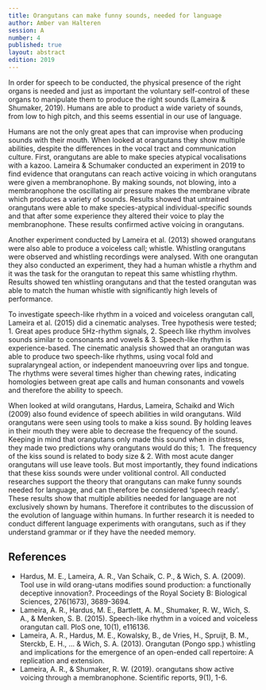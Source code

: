 ```yaml
---
title: Orangutans can make funny sounds, needed for language
author: Amber van Halteren
session: A
number: 4
published: true
layout: abstract
edition: 2019
---
```


In order for speech to be conducted, the physical presence of the right organs is needed and just as important the voluntary self-control of these organs to manipulate them to produce the right sounds (Lameira &amp; Shumaker, 2019). Humans are able to product a wide variety of sounds, from low to high pitch, and this seems essential in our use of language.

Humans are not the only great apes that can improvise when producing sounds with their mouth. When looked at orangutans they show multiple abilities, despite the differences in the vocal tract and communication culture. First, orangutans are able to make species atypical vocalisations with a kazoo. Lameira &amp; Schumaker conducted an experiment in 2019 to find evidence that orangutans can reach active voicing in which orangutans were given a membranophone. By making sounds, not blowing, into a membranophone the oscillating air pressure makes the membrane vibrate which produces a variety of sounds. Results showed that untrained orangutans were able to make species-atypical individual-specific sounds and that after some experience they altered their voice to play the membranophone. These results confirmed active voicing in orangutans.

Another experiment conducted by Lameira et al. (2013) showed orangutans were also able to produce a voiceless call; whistle. Whistling orangutans were observed and whistling recordings were analysed. With one orangutan they also conducted an experiment, they had a human whistle a rhythm and it was the task for the orangutan to repeat this same whistling rhythm. Results showed ten whistling orangutans and that the tested orangutan was able to match the human whistle with significantly high levels of performance.

To investigate speech-like rhythm in a voiced and voiceless orangutan call, Lameira et al. (2015) did a cinematic analyses. Tree hypothesis were tested; 1. Great apes produce 5Hz-rhythm signals, 2. Speech like rhythm involves sounds similar to consonants and vowels &amp; 3. Speech-like rhythm is experience-based. The cinematic analysis showed that an orangutan was able to produce two speech-like rhythms, using vocal fold and supralaryngeal action, or independent manoeuvring over lips and tongue. The rhythms were several times higher than chewing rates, indicating homologies between great ape calls and human consonants and vowels and therefore the ability to speech.

When looked at wild orangutans, Hardus, Lameira, Schaikd and Wich (2009) also found evidence of speech abilities in wild orangutans. Wild orangutans were seen using tools to make a kiss sound. By holding leaves in their mouth they were able to decrease the frequency of the sound. Keeping in mind that orangutans only made this sound when in distress, they made two predictions why orangutans would do this; 1.  The frequency of the kiss sound is related to body size &amp; 2. With most acute danger orangutans will use leave tools. But most importantly, they found indications that these kiss sounds were under volitional control.
All conducted researches support the theory that orangutans can make funny sounds needed for language, and can therefore be considered ‘speech ready’. These results show that multiple abilities needed for language are not exclusively shown by humans. Therefore it contributes to the discussion of the evolution of language within humans. In further research it is needed to conduct different language experiments with orangutans, such as if they understand grammar or if they have the needed memory.

<div class="references">

References
----------

- Hardus, M. E., Lameira, A. R., Van Schaik, C. P., &amp; Wich, S. A. (2009). Tool use in wild orang-utans modifies sound production: a functionally deceptive innovation?. Proceedings of the Royal Society B: Biological Sciences, 276(1673), 3689-3694.
 
- Lameira, A. R., Hardus, M. E., Bartlett, A. M., Shumaker, R. W., Wich, S. A., &amp; Menken, S. B. (2015). Speech-like rhythm in a voiced and voiceless orangutan call. PloS one, 10(1), e116136.
 
- Lameira, A. R., Hardus, M. E., Kowalsky, B., de Vries, H., Spruijt, B. M., Sterckb, E. H., ... &amp; Wich, S. A. (2013). Orangutan (Pongo spp.) whistling and implications for the emergence of an open-ended call repertoire: A replication and extension.
 
- Lameira, A. R., &amp; Shumaker, R. W. (2019). orangutans show active voicing through a membranophone. Scientific reports, 9(1), 1-6.

</div>
